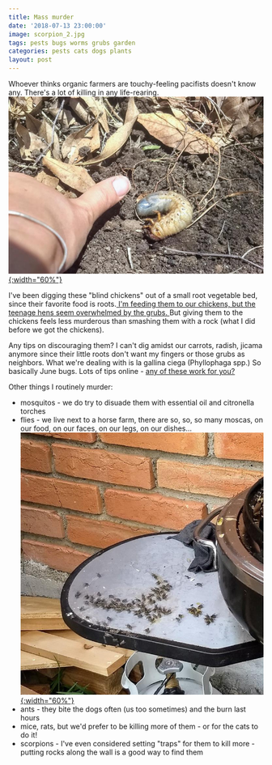 ```yaml
---
title: Mass murder
date: '2018-07-13 23:00:00'
image: scorpion_2.jpg
tags: pests bugs worms grubs garden
categories: pests cats dogs plants
layout: post
---
```


Whoever thinks organic farmers are touchy-feeling pacifists doesn't know any. There's a lot of killing in any life-rearing.
[![](/images/gallinas_ciegas_.jpg){:width="60%"}](/images/gallinas_ciegas.jpg)

I've been digging these "blind chickens" out of a small root vegetable bed, since their favorite food is roots.[ I'm feeding them to our chickens, but the teenage hens seem overwhelmed by the grubs. ](https://www.youtube.com/watch?v=wALCfp6xmyQ) But giving them to the chickens feels less murderous than smashing them with a rock (what I did before we got the chickens). 

Any tips on discouraging them? I can't dig amidst our carrots, radish, jicama anymore since their little roots don't want my fingers or those grubs as neighbors. 
What we're dealing with is la gallina ciega (Phyllophaga spp.) So basically June bugs. Lots of tips online - [any of these work for you?](https://www.homeremedynation.com/how-to-get-rid-of-june-bugs-naturally-quickly/)

Other things I routinely murder:
* mosquitos - we do try to disuade them with essential oil and citronella torches
* flies - we live next to a horse farm, there are so, so, so many moscas, on our food, on our faces, on our legs, on our dishes...
[![](/images/moscas_.jpg){:width="60%"}](/images/moscas.jpg)
* ants - they bite the dogs often (us too sometimes) and the burn last hours
* mice, rats, but we'd prefer to be killing more of them - or for the cats to do it!
* scorpions - I've even considered setting "traps" for them to kill more - putting rocks along the wall is a good way to find them